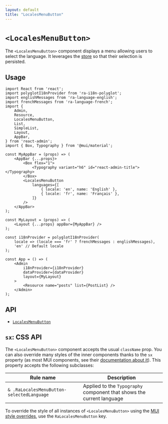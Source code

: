 ```yaml
---
layout: default
title: "LocalesMenuButton"
---
```


# `<LocalesMenuButton>`

The `<LocalesMenuButton>` component displays a menu allowing users to select the language. It leverages the [store](./Store.md) so that their selection is persisted.

## Usage

```tsx
import React from 'react';
import polyglotI18nProvider from 'ra-i18n-polyglot';
import englishMessages from 'ra-language-english';
import frenchMessages from 'ra-language-french';
import {
    Admin,
    Resource,
    LocalesMenuButton,
    List,
    SimpleList,
    Layout,
    AppBar,
} from 'react-admin';
import { Box, Typography } from '@mui/material';

const MyAppBar = (props) => (
    <AppBar {...props}>
        <Box flex="1">
            <Typography variant="h6" id="react-admin-title"></Typography>
        </Box>
        <LocalesMenuButton
            languages={[
                { locale: 'en', name: 'English' },
                { locale: 'fr', name: 'Français' },
            ]}
        />
    </AppBar>
);

const MyLayout = (props) => (
    <Layout {...props} appBar={MyAppBar} />
);

const i18nProvider = polyglotI18nProvider(
    locale => (locale === 'fr' ? frenchMessages : englishMessages),
    'en' // Default locale
);

const App = () => (
    <Admin
        i18nProvider={i18nProvider}
        dataProvider={dataProvider}
        layout={MyLayout}
    >
        <Resource name="posts" list={PostList} />
    </Admin>
);
```

## API

* [`LocalesMenuButton`]

[`LocalesMenuButton`]: https://github.com/marmelab/react-admin/blob/master/packages/ra-ui-materialui/src/button/LocalesMenuButton.tsx

## `sx`: CSS API

The `<LocalesMenuButton>` component accepts the usual `className` prop. You can also override many styles of the inner components thanks to the `sx` property (as most MUI components, see their [documentation about it](https://mui.com/customization/how-to-customize/#overriding-nested-component-styles)). This property accepts the following subclasses:

| Rule name                 | Description                                             |
|---------------------------|---------------------------------------------------------|
| `& .RaLocalesMenuButton-selectedLanguage`      | Applied to the `Typography` component that shows the current language |

To override the style of all instances of `<LocalesMenuButton>` using the [MUI style overrides](https://mui.com/customization/globals/#css), use the `RaLocalesMenuButton` key.
